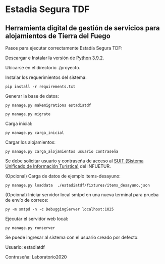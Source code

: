 # Estadia Segura TDF
## Herramienta digital de gestión de servicios para alojamientos de Tierra del Fuego

Pasos para ejecutar correctamente Estadía Segura TDF:

Descargar e Instalar la versión de [Python 3.9.2](https://www.python.org/downloads/).

Ubicarse en el directorio ./proyecto.

Instalar los requerimientos del sistema:

`pip install -r requirements.txt`

Generar la base de datos:

`py manage.py makemigrations estadiatdf`

`py manage.py migrate`

Carga inicial:

`py manage.py carga_inicial`

Cargar los alojamientos:

`py manage.py carga_alojamientos usuario contraseña`

Se debe solicitar usuario y contraseña de acceso al [SUIT (Sistema Unificado de Información Turística)](https://suit.tur.ar/) del INFUETUR.

(Opcional) Carga de datos de ejemplo items-desayuno:

`py manage.py loaddata  ./estadiatdf/fixtures/items_desayuno.json`
 
(Opcional) Iniciar servidor local smtpd en una nueva terminal para prueba de envío de correos:

`py -m smtpd -n -c DebuggingServer localhost:1025`

Ejecutar el servidor web local: 

`py manage.py runserver`

Se puede ingresar al sistema con el usuario creado por defecto:

Usuario: estadiatdf

Contraseña: Laboratorio2020

